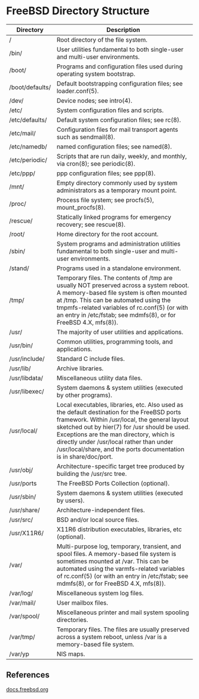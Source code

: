 # FreeBSD Directory Structure

Directory | Description
--- | ---
/ | Root directory of the file system.
/bin/ | User utilities fundamental to both single-user and multi-user environments.
/boot/ | Programs and configuration files used during operating system bootstrap.
/boot/defaults/ | Default bootstrapping configuration files; see loader.conf(5).
/dev/ | Device nodes; see intro(4).
/etc/ | System configuration files and scripts.
/etc/defaults/ | Default system configuration files; see rc(8).
/etc/mail/ | Configuration files for mail transport agents such as sendmail(8).
/etc/namedb/ | named configuration files; see named(8).
/etc/periodic/ | Scripts that are run daily, weekly, and monthly, via cron(8); see periodic(8).
/etc/ppp/ | ppp configuration files; see ppp(8).
/mnt/ | Empty directory commonly used by system administrators as a temporary mount point.
/proc/ | Process file system; see procfs(5), mount_procfs(8).
/rescue/ | Statically linked programs for emergency recovery; see rescue(8).
/root/ | Home directory for the root account.
/sbin/ | System programs and administration utilities fundamental to both single-user and multi-user environments.
/stand/ | Programs used in a standalone environment.
/tmp/ | Temporary files. The contents of /tmp are usually NOT preserved across a system reboot. A memory-based file system is often mounted at /tmp. This can be automated using the tmpmfs-related variables of rc.conf(5) (or with an entry in /etc/fstab; see mdmfs(8), or for FreeBSD 4.X, mfs(8)).
/usr/ | The majority of user utilities and applications.
/usr/bin/ | Common utilities, programming tools, and applications.
/usr/include/ | Standard C include files.
/usr/lib/ | Archive libraries.
/usr/libdata/ | Miscellaneous utility data files.
/usr/libexec/ | System daemons & system utilities (executed by other programs).
/usr/local/ | Local executables, libraries, etc. Also used as the default destination for the FreeBSD ports framework. Within /usr/local, the general layout sketched out by hier(7) for /usr should be used. Exceptions are the man directory, which is directly under /usr/local rather than under /usr/local/share, and the ports documentation is in share/doc/port.
/usr/obj/ | Architecture-specific target tree produced by building the /usr/src tree.
/usr/ports | The FreeBSD Ports Collection (optional).
/usr/sbin/ | System daemons & system utilities (executed by users).
/usr/share/ | Architecture-independent files.
/usr/src/ | BSD and/or local source files.
/usr/X11R6/ | X11R6 distribution executables, libraries, etc (optional).
/var/ | Multi-purpose log, temporary, transient, and spool files. A memory-based file system is sometimes mounted at /var. This can be automated using the varmfs-related variables of rc.conf(5) (or with an entry in /etc/fstab; see mdmfs(8), or for FreeBSD 4.X, mfs(8)).
/var/log/ | Miscellaneous system log files.
/var/mail/ | User mailbox files.
/var/spool/ | Miscellaneous printer and mail system spooling directories.
/var/tmp/ | Temporary files. The files are usually preserved across a system reboot, unless /var is a memory-based file system.
/var/yp | NIS maps.

## References

[docs.freebsd.org](https://docs.freebsd.org/doc/6.1-RELEASE/usr/share/doc/handbook/dirstructure.html)